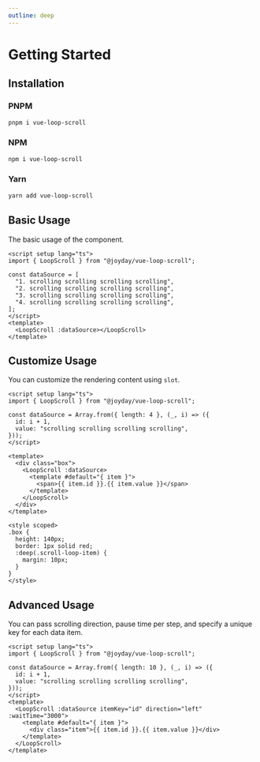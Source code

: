 ```yaml
---
outline: deep
---
```


# Getting Started

## Installation

### PNPM

```bash
pnpm i vue-loop-scroll
```

### NPM

```bash
npm i vue-loop-scroll
```

### Yarn

```bash
yarn add vue-loop-scroll
```

## Basic Usage

The basic usage of the component.

```vue
<script setup lang="ts">
import { LoopScroll } from "@joyday/vue-loop-scroll";

const dataSource = [
  "1. scrolling scrolling scrolling scrolling",
  "2. scrolling scrolling scrolling scrolling",
  "3. scrolling scrolling scrolling scrolling",
  "4. scrolling scrolling scrolling scrolling",
];
</script>
<template>
  <LoopScroll :dataSource></LoopScroll>
</template>
```

## Customize Usage

You can customize the rendering content using `slot`.

```vue
<script setup lang="ts">
import { LoopScroll } from "@joyday/vue-loop-scroll";

const dataSource = Array.from({ length: 4 }, (_, i) => ({
  id: i + 1,
  value: "scrolling scrolling scrolling scrolling",
}));
</script>

<template>
  <div class="box">
    <LoopScroll :dataSource>
      <template #default="{ item }">
        <span>{{ item.id }}.{{ item.value }}</span>
      </template>
    </LoopScroll>
  </div>
</template>

<style scoped>
.box {
  height: 140px;
  border: 1px solid red;
  :deep(.scroll-loop-item) {
    margin: 10px;
  }
}
</style>
```

## Advanced Usage

You can pass scrolling direction, pause time per step, and specify a unique key for each data item.

```vue
<script setup lang="ts">
import { LoopScroll } from "@joyday/vue-loop-scroll";

const dataSource = Array.from({ length: 10 }, (_, i) => ({
  id: i + 1,
  value: "scrolling scrolling scrolling scrolling",
}));
</script>
<template>
  <LoopScroll :dataSource itemKey="id" direction="left" :waitTime="3000">
    <template #default="{ item }">
      <div class="item">{{ item.id }}.{{ item.value }}</div>
    </template>
  </LoopScroll>
</template>
```
